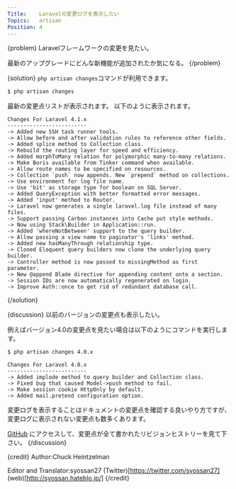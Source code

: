 ```yaml
---
Title:    Laravelの変更ログを表示したい
Topics:   artisan
Position: 4
---
```


{problem}
Laravelフレームワークの変更を見たい。

最新のアップグレードにどんな新機能が追加されたか気になる。
{/problem}

{solution}
`php artisan changes`コマンドが利用できます。

```bash
$ php artisan changes
```

最新の変更点リストが表示されます。
以下のように表示されます。

```text
Changes For Laravel 4.1.x
-------------------------
-> Added new SSH task runner tools.
-> Allow before and after validation rules to reference other fields.
-> Added splice method to Collection class.
-> Rebuild the routing layer for speed and efficiency.
-> Added morphToMany relation for polymorphic many-to-many relations.
-> Make Boris available from Tinker command when available.
-> Allow route names to be specified on resources.
-> Collection `push` now appends. New `prepend` method on collections.
-> Use environment for log file name.
-> Use 'bit' as storage type for boolean on SQL Server.
-> Added QueryException with better formatted error messages.
-> Added 'input' method to Router.
-> Laravel now generates a single laravel.log file instead of many files.
-> Support passing Carbon instances into Cache put style methods.
-> Now using Stack\Builder in Application::run.
-> Added 'whereNotBetween' support to the query builder.
-> Allow passing a view name to paginator's 'links' method.
-> Added new hasManyThrough relationship type.
-> Cloned Eloquent query builders now clone the underlying query builder.
-> Controller method is now passed to missingMethod as first parameter.
-> New @append Blade directive for appending content onto a section.
-> Session IDs are now automatically regenerated on login.
-> Improve Auth::once to get rid of redundant database call.
```
{/solution}

{discussion}
以前のバージョンの変更点も表示したい。

例えばバージョン4.0の変更点を見たい場合は以下のようにコマンドを実行します。

```bash
$ php artisan changes 4.0.x
```

```text
Changes For Laravel 4.0.x
-------------------------
-> Added implode method to query builder and Collection class.
-> Fixed bug that caused Model->push method to fail.
-> Make session cookie HttpOnly by default.
-> Added mail.pretend configuration option.
```

変更ログを表示することはドキュメントの変更点を確認する良いやり方ですが、変更ログに表示されない変更点も数多くあります。

[GitHub](https://github.com/laravel/framework/commits/master) にアクセスして、変更点が全て書かれたリビジョンヒストリーを見て下さい。
{/discussion}

{credit}
Author:Chuck Heintzelman

Editor and Translator:syossan27
(Twitter)[https://twitter.com/syossan27]
(web)[http://syossan.hateblo.jp/]
{/credit}
